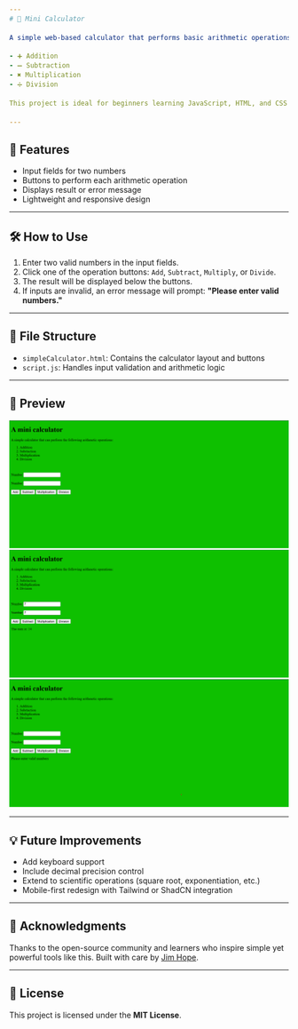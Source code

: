 ```yaml
---
# 🧮 Mini Calculator

A simple web-based calculator that performs basic arithmetic operations:

- ➕ Addition  
- ➖ Subtraction  
- ✖️ Multiplication  
- ➗ Division  

This project is ideal for beginners learning JavaScript, HTML, and CSS fundamentals. It validates input and provides clear feedback when invalid numbers are entered.

---
```


## 🚀 Features

- Input fields for two numbers  
- Buttons to perform each arithmetic operation  
- Displays result or error message  
- Lightweight and responsive design  

---

## 🛠️ How to Use

1. Enter two valid numbers in the input fields.  
2. Click one of the operation buttons: `Add`, `Subtract`, `Multiply`, or `Divide`.  
3. The result will be displayed below the buttons.  
4. If inputs are invalid, an error message will prompt: **"Please enter valid numbers."**

---

## 📁 File Structure

- `simpleCalculator.html`: Contains the calculator layout and buttons  
- `script.js`: Handles input validation and arithmetic logic  

---

## 📸 Preview

![ 📚 A first glimpse to the website](image.png)
![ ➕The App performing An operation -  Addition](image-1.png)
![⏩Clicking the submit button without entering a number prevents the function from executing and prompts the user to input valid numeric values.](image-2.png)

---

## 💡 Future Improvements

- Add keyboard support  
- Include decimal precision control  
- Extend to scientific operations (square root, exponentiation, etc.)  
- Mobile-first redesign with Tailwind or ShadCN integration  

---

## 🙌 Acknowledgments

Thanks to the open-source community and learners who inspire simple yet powerful tools like this. Built with care by [Jim Hope](https://github.com/HopefulJim7).

---

## 📝 License

This project is licensed under the **MIT License**.
